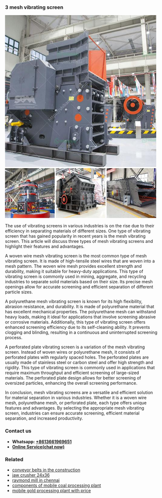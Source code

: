 <h3>3 mesh vibrating screen</h3><img src='1706755380.jpg' alt=''><p>The use of vibrating screens in various industries is on the rise due to their efficiency in separating materials of different sizes. One type of vibrating screen that has gained popularity in recent years is the mesh vibrating screen. This article will discuss three types of mesh vibrating screens and highlight their features and advantages.</p><p>A woven wire mesh vibrating screen is the most common type of mesh vibrating screen. It is made of high-tensile steel wires that are woven into a mesh pattern. The woven wire mesh provides excellent strength and durability, making it suitable for heavy-duty applications. This type of vibrating screen is commonly used in mining, aggregate, and recycling industries to separate solid materials based on their size. Its precise mesh openings allow for accurate screening and efficient separation of different particle sizes.</p><p>A polyurethane mesh vibrating screen is known for its high flexibility, abrasion resistance, and durability. It is made of polyurethane material that has excellent mechanical properties. The polyurethane mesh can withstand heavy loads, making it ideal for applications that involve screening abrasive or corrosive materials. Additionally, this type of vibrating screen offers enhanced screening efficiency due to its self-cleaning ability. It prevents clogging and blinding, resulting in a continuous and uninterrupted screening process.</p><p>A perforated plate vibrating screen is a variation of the mesh vibrating screen. Instead of woven wires or polyurethane mesh, it consists of perforated plates with regularly spaced holes. The perforated plates are usually made of stainless steel or carbon steel and offer high strength and rigidity. This type of vibrating screen is commonly used in applications that require maximum throughput and efficient screening of large-sized materials. The perforated plate design allows for better screening of oversized particles, enhancing the overall screening performance.</p><p>In conclusion, mesh vibrating screens are a versatile and efficient solution for material separation in various industries. Whether it is a woven wire mesh, polyurethane mesh, or perforated plate, each type offers unique features and advantages. By selecting the appropriate mesh vibrating screen, industries can ensure accurate screening, efficient material separation, and increased productivity.</p><h3>Contact us</h3><ul><li><strong>Whatsapp:&nbsp;<a href="https://wa.me/8613661969651">+8613661969651</a></strong></li><li><a href="https://swt.shibang-china.com/?git&amp;zhl&amp;3 mesh vibrating screen"><strong>Online Service(chat now)</strong></a></li></ul><h3>Related</h3><ul><li><a href='conveyor belts in the construction.md'>conveyor belts in the construction</a></li><li><a href='jaw crusher 24x36.md'>jaw crusher 24x36</a></li><li><a href='raymond mill in chennai.md'>raymond mill in chennai</a></li><li><a href='components of mobile coal processing plant.md'>components of mobile coal processing plant</a></li><li><a href='mobile gold processing plant with price.md'>mobile gold processing plant with price</a></li></ul>